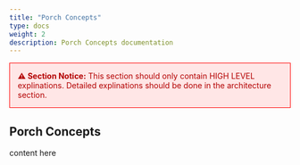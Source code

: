 ```yaml
---
title: "Porch Concepts"
type: docs
weight: 2
description: Porch Concepts documentation
---
```


<div style="border: 1px solid red; background-color: #ffe6e6; color: #b30000; padding: 1em; margin-bottom: 1em;">
  <strong>⚠️ Section Notice:</strong> This section should only contain HIGH LEVEL explinations. Detailed explinations should be done in the architecture section.
</div>

## Porch Concepts

content here
